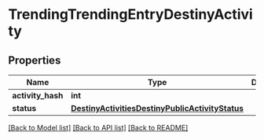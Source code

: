 # TrendingTrendingEntryDestinyActivity

## Properties
Name | Type | Description | Notes
------------ | ------------- | ------------- | -------------
**activity_hash** | **int** |  | [optional] 
**status** | [**DestinyActivitiesDestinyPublicActivityStatus**](DestinyActivitiesDestinyPublicActivityStatus.md) |  | [optional] 

[[Back to Model list]](../README.md#documentation-for-models) [[Back to API list]](../README.md#documentation-for-api-endpoints) [[Back to README]](../README.md)



